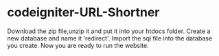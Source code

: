 # codeigniter-URL-Shortner

Download the zip file,unzip it and put it into your htdocs folder.
Create a new database and name it 'redirect'.
Import the sql file into the database you create.
Now you are ready to run the website.
